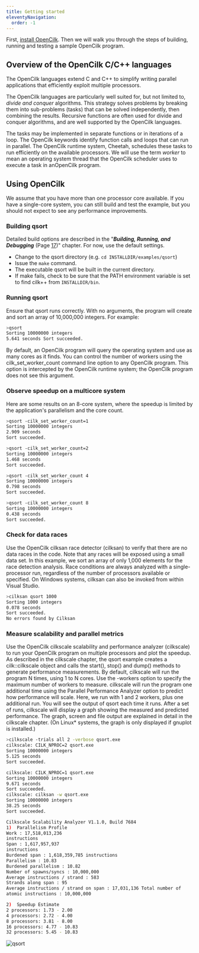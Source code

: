 ```yaml
---
title: Getting started
eleventyNavigation:
  order: -1
---
```


First, [install OpenCilk](/doc/howto/install). Then we will walk you through the steps of building,
running and testing a sample OpenCilk program. 

## Overview of the OpenCilk C/C++ languages

The OpenCilk languages extend C and C++ to simplify writing parallel
applications that efficiently exploit multiple processors.

The OpenCilk languages are particularly well suited for, but not
limited to, *divide and conquer* algorithms. This strategy solves
problems by breaking them into sub-problems (tasks) that can be solved
independently, then combining the results. Recursive functions are
often used for divide and conquer algorithms, and are well supported
by the OpenCilk languages.

The tasks may be implemented in separate functions or in iterations of
a loop. The OpenCilk keywords identify function calls and loops that
can run in parallel. The OpenCilk runtime system, Cheetah, schedules
these tasks to run efficiently on the available processors. We will
use the term *worker* to mean an operating system thread that the
OpenCilk scheduler uses to execute a task in anOpenCilk program.

## Using OpenCilk

We assume that you have
more than one processor core available. If you have a single-core
system, you can still build and test the example, but you should not
expect to see any performance improvements.

### Building qsort

Detailed build options are described in the "***Building,
Running, and Debugging*** (Page [17](#_bookmark12))" chapter. For
now, use the default settings.

- Change to the qsort directory (e.g. `cd INSTALLDIR/examples/qsort`)
- Issue the `make` command.
- The executable qsort will be built in the current directory.
- If make fails, check to be sure that the PATH environment variable
is set to find cilk++ from `INSTALLDIR/bin`.


### Running qsort

Ensure that qsort runs correctly. With no arguments, the
program will create and sort an array of 10,000,000 integers. For
example:

```bash
>qsort
Sorting 10000000 integers
5.641 seconds Sort succeeded.
```

By default, an OpenCilk program will query the operating system and
use as many cores as it finds. You can control the number of workers
using the cilk_set_worker_count command line option to any OpenCilk
program. This option is intercepted by the OpenCilk runtime system;
the OpenCilk program does not see this argument.

### Observe speedup on a multicore system

Here are some results on an 8-core system, where the speedup is
limited by the application's parallelism and the core count.

```bash
>qsort -cilk_set_worker_count=1 
Sorting 10000000 integers
2.909 seconds 
Sort succeeded.

>qsort -cilk_set_worker_count=2 
Sorting 10000000 integers
1.468 seconds 
Sort succeeded.

>qsort -cilk_set_worker_count 4
Sorting 10000000 integers
0.798 seconds 
Sort succeeded.

>qsort -cilk_set_worker_count 8
Sorting 10000000 integers
0.438 seconds 
Sort succeeded.
```

### Check for data races

Use the OpenCilk cilksan race detector (cilksan) to verify that there
are no data races in the code. Note that any races will be exposed
using a small data set. In this example, we sort an array of only
1,000 elements for the race detection analysis. Race conditions are
always analyzed with a single-processor run, regardless of the number
of processors available or specified. On Windows systems, cilksan can
also be invoked from within Visual Studio.

```bash
>cilksan qsort 1000 
Sorting 1000 integers
0.078 seconds 
Sort succeeded.
No errors found by Cilksan
```

### Measure scalability and parallel metrics

Use the OpenCilk cilkscale scalability and performance analyzer
(cilkscale) to run your OpenCilk program on multiple processors and
plot the speedup. As described in the cilkscale chapter, the qsort
example creates a cilk::cilkscale object and calls the start(), stop()
and dump() methods to generate performance measurements. By default,
cilkscale will run the program N times, using 1 to N cores. Use the
-workers option to specify the maximum number of workers to measure.
cilkscale will run the program one additional time using the Parallel
Performance Analyzer option to predict how performance will scale.
Here, we run with 1 and 2 workers, plus one additional run. You will
see the output of qsort each time it runs. After a set of runs,
cilkscale will display a graph showing the measured and predicted
performance. The graph, screen and file output are explained in detail
in the cilkscale chapter. (On Linux* systems, the graph is only
displayed if gnuplot is installed.)

```bash
>cilkscale -trials all 2 -verbose qsort.exe 
cilkscale: CILK_NPROC=2 qsort.exe
Sorting 10000000 integers
5.125 seconds 
Sort succeeded.

cilkscale: CILK_NPROC=1 qsort.exe 
Sorting 10000000 integers
9.671 seconds 
Sort succeeded.
cilkscale: cilksan -w qsort.exe 
Sorting 10000000 integers
38.25 seconds 
Sort succeeded.

Cilkscale Scalability Analyzer V1.1.0, Build 7684
1)  Parallelism Profile
Work : 17,518,013,236
instructions
Span : 1,617,957,937
instructions
Burdened span : 1,618,359,785 instructions
Parallelism : 10.83
Burdened parallelism : 10.82
Number of spawns/syncs : 10,000,000
Average instructions / strand : 583
Strands along span : 95
Average instructions / strand on span : 17,031,136 Total number of
atomic instructions : 10,000,000

2)  Speedup Estimate
2 processors: 1.73 - 2.00
4 processors: 2.72 - 4.00
8 processors: 3.81 - 8.00
16 processors: 4.77 - 10.83
32 processors: 5.45 - 10.83
```

![qsort](/static/img/qsort-results.jpg)

